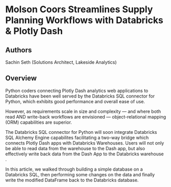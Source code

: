 # Molson Coors Streamlines Supply Planning Workflows with Databricks & Plotly Dash

## Authors

Sachin Seth (Solutions Architect, Lakeside Analytics)

## Overview

Python coders connecting Plotly Dash analytics web applications to Databricks have been well served by the Databricks SQL connector for Python, which exhibits good performance and overall ease of use.

However, as requirements scale in size and complexity — and where both read AND write-back workflows are envisioned — object-relational mapping (ORM) capabilities are superior.

The Databricks SQL connector for Python will soon integrate Databricks SQL Alchemy Engine capabilites facilitating a two-way bridge which connects Plotly Dash apps with Databricks Warehouses. Users will not only be able to read data from the warehouse to the Dash app, but also effectively write back data from the Dash App to the Databricks warehouse .

In this article, we walked through building a simple database on a Databricks SQL, then performing some changes on the data and finally write the modified DataFrame back to the Databricks database.
